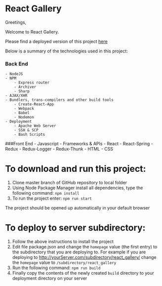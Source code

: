 # React Gallery

Greetings,

Welcome to React Gallery.

Please find a deployed version of this project
[here](http://www.waxworlds.org/dan/react_gallery/)

Below is a summary of the technologies used in this project:
### Back End
    - NodeJS
    - NPM
        - Express router
        - Archiver
        - Sharp
    - AJAX/XHR
    - Bundlers, trans-compilers and other build tools
        - Create-React-App
        - Webpack
        - Babel
        - Nodemon
    - Deployment
        - Apache Web Server
        - SSH & SCP
        - Bash Scripts


###Front End
    - Javascript
    - Frameworks & APIs
        - React
        - React-Spring
        - Redux
            - Redux-Logger
            - Redux-Thunk
    - HTML
    - CSS

# To download and run this project:
  1. Clone master branch of GitHub repository to local folder
  2. Using Node Package Manager install all dependencies, type the following
     command:
    `npm install`
  3. To run the project enter:
    `npm run start`

The project should be opened up automatically in your default browser

# To deploy to server subdirectory:
  1. Follow the above instructions to install the project
  2. Edit file package.json and change the `homepage` value (the first entry) to
     the subdirectory that you are deploying to. For example if you are
     deploying to http://yourServer.com/subdirectory/react_gallery/
     change the `homepage` value to `/subdirectory/react_gallery`
  3. Run the following command:
     `npm run build`
  4. Finally copy the contents of the newly created `build` directory to your
     deployment directory on your server

